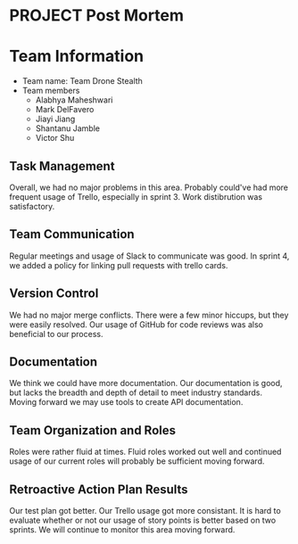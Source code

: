 # PROJECT Post Mortem

# Team Information
* Team name: Team Drone Stealth
* Team members
  * Alabhya Maheshwari
  * Mark DelFavero
  * Jiayi Jiang
  * Shantanu Jamble
  * Victor Shu

## Task Management
 Overall, we had no major problems in this area. Probably could've had more frequent usage of Trello, especially in sprint 3. Work distibrution was satisfactory.

## Team Communication
 Regular meetings and usage of Slack to communicate was good. In sprint 4, we added a policy for linking pull requests with trello cards.

## Version Control
 We had no major merge conflicts. There were a few minor hiccups, but they were easily resolved. Our usage of GitHub for code reviews was also beneficial to our process.

## Documentation
 We think we could have more documentation. Our documentation is good, but lacks the breadth and depth of detail to meet industry standards. Moving forward we may use tools to create API documentation.

## Team Organization and Roles
 Roles were rather fluid at times. Fluid roles worked out well and continued usage of our current roles will probably be sufficient moving forward.

## Retroactive Action Plan Results
 Our test plan got better. Our Trello usage got more consistant. It is hard to evaluate whether or not our usage of story points is better based on two sprints. We will continue to monitor this area moving forward.
